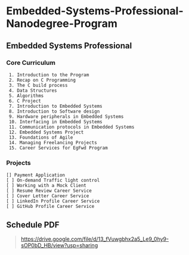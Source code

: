 # Embedded-Systems-Professional-Nanodegree-Program
## Embedded Systems Professional

### Core Curriculum
     1. Introduction to the Program
     2. Recap on C Programming
     3. The C build process
     4. Data Structures
     5. Algorithms
     6. C Project
     7. Introduction to Embedded Systems
     8. Introduction to Software design
     9. Hardware peripherals in Embedded Systems
     10. Interfacing in Embedded Systems
     11. Communication protocols in Embedded Systems
     12. Embedded Systems Project
     13. Foundations of Agile
     14. Managing Freelancing Projects
     15. Career Services for EgFwd Program

### Projects
    [] Payment Application
    [ ] On-demand Traffic light control
    [ ] Working with a Mock Client
    [ ] Resume Review Career Service
    [ ] Cover Letter Career Service
    [ ] LinkedIn Profile Career Service
    [ ] GitHub Profile Career Service

## Schedule PDF 
   > https://drive.google.com/file/d/13_fVuwgbhx2a5_Le9_0hy9-sOP0bD_HB/view?usp=sharing


